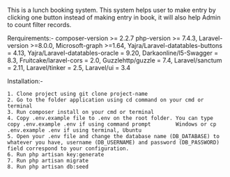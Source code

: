 This is a lunch booking system.
This system helps user to make entry by clicking one button instead of making entry in book, it will also help Admin to count filter records.

Rerquirements:-
composer-version >= 2.2.7
php-version >= 7.4.3,
Laravel-version >=8.0.0,
Microsoft-graph >=1.64,
Yajra/Laravel-datatables-buttons = 4.13,
Yajra/Laravel-datatables-oracle = 9.20,
Darkaonline/l5-Swagger = 8.3,
Fruitcake/laravel-cors = 2.0,
Guzzlehttp/guzzle = 7.4,
Laravel/sanctum = 2.11,
Laravel/tinker = 2.5,
Laravel/ui = 3.4

Installation:-

    1. Clone project using git clone project-name
    2. Go to the folder application using cd command on your cmd or terminal
    3. Run composer install on your cmd or terminal
    4. Copy .env.example file to .env on the root folder. You can type copy .env.example .env if using command prompt        Windows or cp .env.example .env if using terminal, Ubuntu
    5. Open your .env file and change the database name (DB_DATABASE) to whatever you have, username (DB_USERNAME) and password (DB_PASSWORD) field correspond to your configuration.
    6. Run php artisan key:generate
    7. Run php artisan migrate
    8. Run php artisan db:seed
